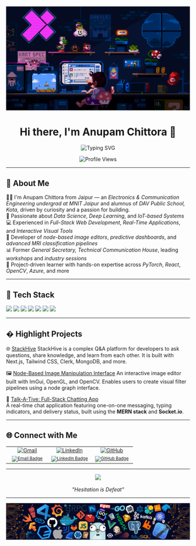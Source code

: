<p align="center"> <img src="https://github.com/FR34KY-CODER/FR34KY-CODER/blob/main/225813708-98b745f2-7d22-48cf-9150-083f1b00d6c9.gif?raw=true" alt="GIF showcase" width=wrap_content/> </p>
<h1 align="center">Hi there, I'm Anupam Chittora 👋</h1>

<p align="center">
  <img src="https://readme-typing-svg.herokuapp.com?font=Fira+Code&pause=1000&width=435&lines=I+am+a+Full-Stack+Developer;I+am+a+Data+Science+Enthusiast;I+am+an+IoT+and+Deep+Learning+Engineer" alt="Typing SVG" />

</p>

<p align="center">
  <img src="https://komarev.com/ghpvc/?username=anupamchittora&label=Profile%20views&color=0e75b6&style=flat" alt="Profile Views" />
</p>

---

## 🚀 About Me

🧑‍🎓 I'm Anupam Chittora from Jaipur — an *Electronics & Communication Engineering undergrad at MNIT Jaipur* and alumnus of *DAV Public School, Kota*, driven by curiosity and a passion for building.  
🔬 Passionate about *Data Science*, *Deep Learning*, and *IoT-based Systems*  
💻 Experienced in *Full-Stack Web Development*, *Real-Time Applications*, and *Interactive Visual Tools*  
🎨 Developer of *node-based image editors*, *predictive dashboards*, and *advanced MRI classification pipelines*  
📊 Former *General Secretary, Technical Communication House*, leading *workshops* and *industry sessions*  
🚀 Project-driven learner with hands-on expertise across *PyTorch*, *React*, *OpenCV*, *Azure*, and more

---

## 🧰 Tech Stack

<p>
  <img src="https://img.shields.io/badge/Python-3670A0?style=for-the-badge&logo=python&logoColor=white"/>
  <img src="https://img.shields.io/badge/Kotlin-7F52FF?style=for-the-badge&logo=kotlin&logoColor=white"/>
  <img src="https://img.shields.io/badge/TensorFlow-FF6F00?style=for-the-badge&logo=tensorflow&logoColor=white"/>
  <img src="https://img.shields.io/badge/T5-Model-FFB6C1?style=for-the-badge"/>
  <img src="https://img.shields.io/badge/Android-3DDC84?style=for-the-badge&logo=android&logoColor=white"/>
  <img src="https://img.shields.io/badge/Firebase-FFCA28?style=for-the-badge&logo=firebase&logoColor=black"/>
  <img src="https://img.shields.io/badge/Unity-100000?style=for-the-badge&logo=unity&logoColor=white"/>
</p>

---

## � Highlight Projects

🌐 <a href="https://stackhive-iota.vercel.app/">StackHive</a>
StackHive is a complex Q&A platform for developers to ask questions, share knowledge, and learn from each other. It is built with Next.js, Tailwind CSS, Clerk, MongoDB, and more.

🖼️ <a href="https://www.youtube.com/watch?v=FYD48PZWVWs&t=7s">Node-Based Image Manipulation Interface</a>
An interactive image editor built with ImGui, OpenGL, and OpenCV. Enables users to create visual filter pipelines using a node graph interface.

💬 <a href="https://talk-a-tive-vsrp.onrender.com/">Talk-A-Tive: Full-Stack Chatting App</a>  
A real-time chat application featuring one-on-one messaging, typing indicators, and delivery status, built using the **MERN stack** and **Socket.io**.

---

## 🌐 Connect with Me

<table width="100%" align="center">
  <tr>
    <td align="center" width="33%">
      <a href="mailto:2022uec1452@mnit.ac.in">
        <img src="https://img.icons8.com/color/96/gmail-new.png" height="60" alt="Gmail"/><br/>
        <sub><img src="https://img.shields.io/badge/Email-ff4c1c?style=for-the-badge&logo=gmail&logoColor=white" alt="Email Badge"/></sub>
      </a>
    </td>
    <td align="center" width="33%">
      <a href="https://www.linkedin.com/in/anupamchittora">
        <img src="https://img.icons8.com/color/96/linkedin.png" height="60" alt="LinkedIn"/><br/>
        <sub><img src="https://img.shields.io/badge/LinkedIn-0077b5?style=for-the-badge&logo=linkedin&logoColor=white" alt="LinkedIn Badge"/></sub>
      </a>
    </td>
    <td align="center" width="33%">
      <a href="https://github.com/anupamchittora">
        <img src="https://img.icons8.com/ios-filled/100/ffffff/github.png" height="60" alt="GitHub"/><br/>
        <sub><img src="https://img.shields.io/badge/GitHub-171515?style=for-the-badge&logo=github&logoColor=white" alt="GitHub Badge"/></sub>
      </a>
    </td>
  </tr>
</table>

---

<p align="center"> <img src="https://github.com/anupamchittora/anupamchittora/blob/main/sekiro-mortal-blade.gif?raw=true" width=wrap_content /> </p>
<p align = center><i>"Hesitation is Defeat"</i></p>

---
<p align="center"> <img src="https://github.com/anupamchittora/anupamchittora/blob/main/footer.png?raw=true" width=wrap_content /> </p>
